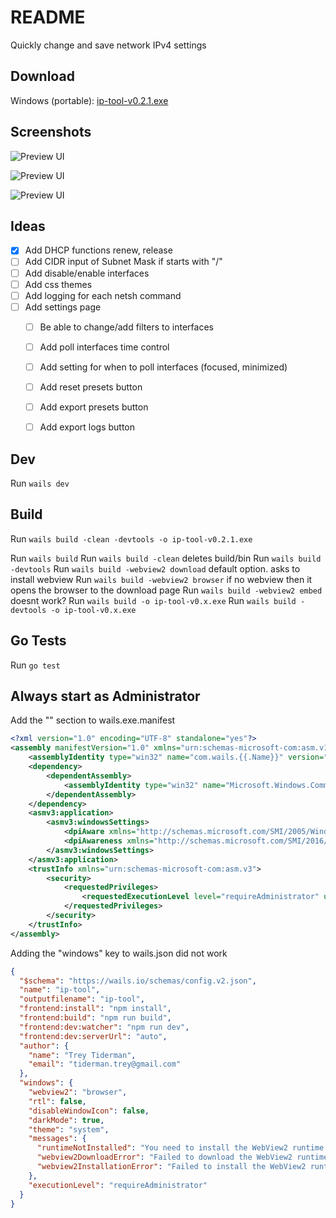 # README

Quickly change and save network IPv4 settings


## Download

Windows (portable): [ip-tool-v0.2.1.exe](https://github.com/treytiderman/ip-tool/releases/download/v0.2.1/ip-tool-v0.2.1.exe)


## Screenshots

![Preview UI](./screenshots/presets.png)

![Preview UI](./screenshots/interfaces.png)

![Preview UI](./screenshots/preset-edit.png)


## Ideas

- [x] Add DHCP functions renew, release
- [ ] Add CIDR input of Subnet Mask if starts with "/"
- [ ] Add disable/enable interfaces
- [ ] Add css themes
- [ ] Add logging for each netsh command
- [ ] Add settings page
    - [ ] Be able to change/add filters to interfaces
    - [ ] Add poll interfaces time control
    - [ ] Add setting for when to poll interfaces (focused, minimized)
    - [ ] Add reset presets button
    - [ ] Add export presets button
    - [ ] Add export logs button


## Dev

Run `wails dev`


## Build

Run `wails build -clean -devtools -o ip-tool-v0.2.1.exe`

Run `wails build`
Run `wails build -clean` deletes build/bin
Run `wails build -devtools`
Run `wails build -webview2 download` default option. asks to install webview
Run `wails build -webview2 browser` if no webview then it opens the browser to the download page
Run `wails build -webview2 embed` doesnt work?
Run `wails build -o ip-tool-v0.x.exe`
Run `wails build -devtools -o ip-tool-v0.x.exe`


## Go Tests

Run `go test`


## Always start as Administrator

Add the "<trustInfo>" section to wails.exe.manifest

```xml
<?xml version="1.0" encoding="UTF-8" standalone="yes"?>
<assembly manifestVersion="1.0" xmlns="urn:schemas-microsoft-com:asm.v1" xmlns:asmv3="urn:schemas-microsoft-com:asm.v3">
    <assemblyIdentity type="win32" name="com.wails.{{.Name}}" version="{{.Info.ProductVersion}}.0" processorArchitecture="*"/>
    <dependency>
        <dependentAssembly>
            <assemblyIdentity type="win32" name="Microsoft.Windows.Common-Controls" version="6.0.0.0" processorArchitecture="*" publicKeyToken="6595b64144ccf1df" language="*"/>
        </dependentAssembly>
    </dependency>
    <asmv3:application>
        <asmv3:windowsSettings>
            <dpiAware xmlns="http://schemas.microsoft.com/SMI/2005/WindowsSettings">true/pm</dpiAware> <!-- fallback for Windows 7 and 8 -->
            <dpiAwareness xmlns="http://schemas.microsoft.com/SMI/2016/WindowsSettings">permonitorv2,permonitor</dpiAwareness> <!-- falls back to per-monitor if per-monitor v2 is not supported -->
        </asmv3:windowsSettings>
    </asmv3:application>
    <trustInfo xmlns="urn:schemas-microsoft-com:asm.v3">
        <security>
            <requestedPrivileges>
                <requestedExecutionLevel level="requireAdministrator" uiAccess="false"/>
            </requestedPrivileges>
        </security>
    </trustInfo>
</assembly>
```

Adding the "windows" key to wails.json did not work

```json
{
  "$schema": "https://wails.io/schemas/config.v2.json",
  "name": "ip-tool",
  "outputfilename": "ip-tool",
  "frontend:install": "npm install",
  "frontend:build": "npm run build",
  "frontend:dev:watcher": "npm run dev",
  "frontend:dev:serverUrl": "auto",
  "author": {
    "name": "Trey Tiderman",
    "email": "tiderman.trey@gmail.com"
  },
  "windows": {
    "webview2": "browser",
    "rtl": false,
    "disableWindowIcon": false,
    "darkMode": true,
    "theme": "system",
    "messages": {
      "runtimeNotInstalled": "You need to install the WebView2 runtime to run this application. Would you like to download it now?",
      "webview2DownloadError": "Failed to download the WebView2 runtime. Please check your internet connection.",
      "webview2InstallationError": "Failed to install the WebView2 runtime. Please try again or install it manually."
    },
    "executionLevel": "requireAdministrator"
  }
}
```

